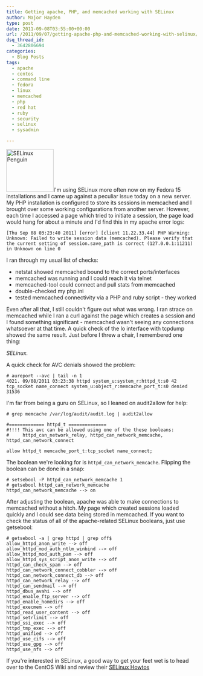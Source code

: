 ```yaml
---
title: Getting apache, PHP, and memcached working with SELinux
author: Major Hayden
type: post
date: 2011-09-08T03:55:00+00:00
url: /2011/09/07/getting-apache-php-and-memcached-working-with-selinux/
dsq_thread_id:
  - 3642806694
categories:
  - Blog Posts
tags:
  - apache
  - centos
  - command line
  - fedora
  - linux
  - memcached
  - php
  - red hat
  - ruby
  - security
  - selinux
  - sysadmin

---
```

[<img src="http://rackerhacker.com/wp-content/uploads/2011/09/selinux-penguin-125.png" alt="SELinux Penguin" title="SELinux Penguin" width="125" height="113" class="alignright size-full wp-image-2532" />][1]I'm using SELinux more often now on my Fedora 15 installations and I came up against a peculiar issue today on a new server. My PHP installation is configured to store its sessions in memcached and I brought over some working configurations from another server. However, each time I accessed a page which tried to initiate a session, the page load would hang for about a minute and I'd find this in my apache error logs:

```
[Thu Sep 08 03:23:40 2011] [error] [client 11.22.33.44] PHP Warning:
Unknown: Failed to write session data (memcached). Please verify that
the current setting of session.save_path is correct (127.0.0.1:11211)
in Unknown on line 0
```


I ran through my usual list of checks:

  * netstat showed memcached bound to the correct ports/interfaces
  * memcached was running and I could reach it via telnet
  * memcached-tool could connect and pull stats from memcached
  * double-checked my php.ini
  * tested memcached connectivity via a PHP and ruby script - they worked

Even after all that, I still couldn't figure out what was wrong. I ran strace on memcached while I ran a curl against the page which creates a session and I found something significant - memcached wasn't seeing any connections whatsoever at that time. A quick check of the lo interface with tcpdump showed the same result. Just before I threw a chair, I remembered one thing:

_SELinux._

A quick check for AVC denials showed the problem:

```
# aureport --avc | tail -n 1
4021. 09/08/2011 03:23:38 httpd system_u:system_r:httpd_t:s0 42 tcp_socket name_connect system_u:object_r:memcache_port_t:s0 denied 31536
```


I'm far from being a guru on SELinux, so I leaned on audit2allow for help:

```
# grep memcache /var/log/audit/audit.log | audit2allow

#============= httpd_t ==============
#!!!! This avc can be allowed using one of the these booleans:
#     httpd_can_network_relay, httpd_can_network_memcache, httpd_can_network_connect

allow httpd_t memcache_port_t:tcp_socket name_connect;
```


The boolean we're looking for is `httpd_can_network_memcache`. Flipping the boolean can be done in a snap:

```
# setsebool -P httpd_can_network_memcache 1
# getsebool httpd_can_network_memcache
httpd_can_network_memcache --> on
```


After adjusting the boolean, apache was able to make connections to memcached without a hitch. My page which created sessions loaded quickly and I could see data being stored in memcached. If you want to check the status of all of the apache-related SELinux booleans, just use getsebool:

```
# getsebool -a | grep httpd | grep off$
allow_httpd_anon_write --> off
allow_httpd_mod_auth_ntlm_winbind --> off
allow_httpd_mod_auth_pam --> off
allow_httpd_sys_script_anon_write --> off
httpd_can_check_spam --> off
httpd_can_network_connect_cobbler --> off
httpd_can_network_connect_db --> off
httpd_can_network_relay --> off
httpd_can_sendmail --> off
httpd_dbus_avahi --> off
httpd_enable_ftp_server --> off
httpd_enable_homedirs --> off
httpd_execmem --> off
httpd_read_user_content --> off
httpd_setrlimit --> off
httpd_ssi_exec --> off
httpd_tmp_exec --> off
httpd_unified --> off
httpd_use_cifs --> off
httpd_use_gpg --> off
httpd_use_nfs --> off
```


If you're interested in SELinux, a good way to get your feet wet is to head over to the CentOS Wiki and review their [SELinux Howtos][2]

 [1]: http://rackerhacker.com/wp-content/uploads/2011/09/selinux-penguin-125.png
 [2]: http://wiki.centos.org/HowTos/SELinux
